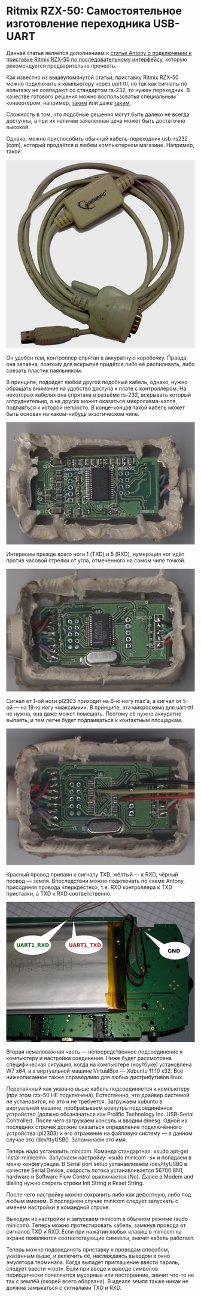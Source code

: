 # Ritmix RZX-50: Самостоятельное изготовление переходника USB-UART

Данная статья является дополнением к [статье Antony о подключении к приставке Ritmix RZX-50 по последовательному интерфейсу](http://a320.emulate.su/2012/01/19/uart-na-ritmix-rzx-50/), которую рекомендуется предварительно прочесть.

Как известно из вышеупомянутой статьи, приставку Ritmix RZX-50 можно подключить к компьютеру через uart ttl, но так как сигналы по вольтажу не совпадают со стандартом rs-232, то нужен переходник. В качестве готового решения можно воспользоватья специальным конвертером, например, [таким](http://a320.emulate.su/2010/08/24/breakout-board/)  или даже [таким](http://www.ellab.su/catalog/preobrazovateli/usb-uart/el202-4c.html).

Сложность в том, что подобные решения могут быть далеко не всегда доступны, а при их наличии заявленная цена может быть достаточно высокой.

Однако, можно приспособить обычный кабель-переходник usb-rs232 (com), который продаётся в любом компьютерном магазине. Например, такой:

![Кабель Gembird usb-rs232 uas111](/files/usb_com_640.jpg)

Он удобен тем, контроллер спрятан в аккуратную коробочку. Правда, она запаяна, поэтому для вскрытия придётся либо её распиливать, либо срезать пластик паяльником.

В принципе, подойдёт любой другой подобный кабель, однако, нужно обращать внимание на удобство доступа к плате с контроллером. На некоторых кабелях она спрятана в разъёме rs-232, вскрывать который затруднительно, а на других может оказаться микросхема-капля, подпаяться к которой непросто. В конце-концов такой кабель может быть основан на каком-нибудь экзотическом чипе.

![Микросхема pl2303](/files/123.jpg)

Интересны прежде всего ноги 1 (TXD) и 5 (RXD), нумерация ног идёт против часовой стрелки от угла, отмеченного на самом чипе точкой.

![Обратная сторона с чипом max213](/files/456.jpg)

Cигнал от 1-ой ноги pl2303 приходит на 6-ю ногу max’а, а сигнал от 5-ой — на 19-ю ногу «максимки».
В принципе, эта микросхема для uart-ttl не нужна, она даже может помешать. Поэтому её нужно аккуратно выпаять, и тем легче будет подпаиваться к контактным площадкам.

![Микросхема max213 выпаяна](/files/789.jpg)

Красный провод припаян к сигналу TXD, жёлтый — к RXD, чёрный провод — земля. Впоследствии можно подключать по схеме Antony, присодиняя провода «перкрёстно», т.е. RXD контроллера к TXD приставки, а TXD к RXD соответственно.

![Выводы последовательного интерфейса у Ritmix RZX-50](/files/2012-01-19-UART-on-Ritmix-RZX-50-figure2.jpg)

Вторая немаловажная часть — непосредственное подсоединение к компьютеру и настройка соединения.
Ниже будет рассмотрена специфическая ситуация, когда на компьютере (ноутбуке) установлена W7 x64, а в виртуальной машине VirtualBox — Xubuntu 11.10 x32. Всё нижеописанное также справедливо для любых дистрибутивов linux.

Перепаянный как указано выше кабель подсоединяется к компьютеру (при этом rzx-50 НЕ подключена). Естественно, что драйвер системой не установится, но это и не требуется. Загружаем xubuntu в виртуальной машине, пробрасываем вовнутрь подсоединённое устройство (должно обозначаться как Prolific Technology Inc. USB-Serial Controller). После чего загружаем консоль и вводим dmesg. Одной из последних строчек должно оказаться определение подключённого устройства (pl2303) и его отражение на файловую систему — в данном случае это /dev/ttyUSB0. Запоминаем это имя.

Теперь надо установить minicom. Команда стандартная: «sudo apt-get install minicom». Запускаем настройку: «sudo minicom -s» и попадаем в меню конфигурации. В Serial port setup устанавливаем /dev/ttyUSB0 в качестве Serial Device, скорость потока устанавливается 56700 8N1, hardware и Software Flow Control выключается (No). Далее в Modem and dialing нужно стереть строки Init String и Reset String.

После чего настройку можно сохранить либо как дефолтную, либо под любым именем. В последнем случае minicom следует запускать с именем настройки в командной строке.

Выходим из настройки и запускаем minicom в обычном режиме (sudo minicom). Теперь можно протестировать кабель, замкнув провода от сигналов TXD и RXD. Если при нажатии любых клавиш в minicom на экране появляются соответствующие символы, значит кабель работает.

Теперь можно подсоединять приставку к проводам способом, указанным выше, и включить её, наслаждаясь выводом в окно эмулятора терминала. Когда выпадёт приглашение ввести пароль, следует ввести «root». Если при вводе и выводе символов периодически появляются мусорные или посторонние, значит что-то не так с землёй (скорей всего оборвана). В идеале земля также никак не должна замыкаться с сигналами TXD и RXD.
